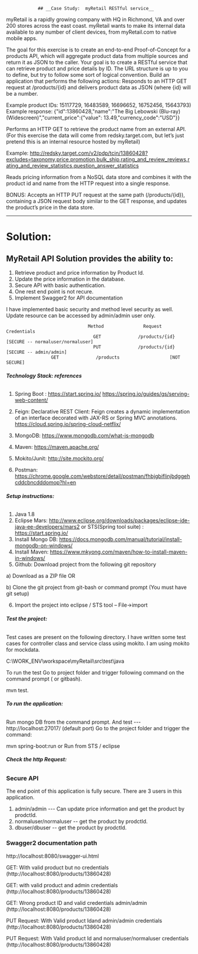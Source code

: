 				## __Case Study:  myRetail RESTful service__

myRetail is a rapidly growing company with HQ in Richmond, VA and over 200 stores across the east coast. myRetail wants to make its internal data available to any number of client devices, from myRetail.com to native mobile apps. 

The goal for this exercise is to create an end-to-end Proof-of-Concept for a products API, which will aggregate product data from multiple sources and return it as JSON to the caller. 
Your goal is to create a RESTful service that can retrieve product and price details by ID. The URL structure is up to you to define, but try to follow some sort of logical convention.
Build an application that performs the following actions: 
Responds to an HTTP GET request at /products/{id} and delivers product data as JSON (where {id} will be a number. 

Example product IDs: 15117729, 16483589, 16696652, 16752456, 15643793) 
Example response: {"id":13860428,"name":"The Big Lebowski (Blu-ray) (Widescreen)","current_price":{"value": 13.49,"currency_code":"USD"}}

Performs an HTTP GET to retrieve the product name from an external API. (For this exercise the data will come from redsky.target.com, but let’s just pretend this is an internal resource hosted by myRetail) 

Example: http://redsky.target.com/v2/pdp/tcin/13860428?excludes=taxonomy,price,promotion,bulk_ship,rating_and_review_reviews,rating_and_review_statistics,question_answer_statistics

Reads pricing information from a NoSQL data store and combines it with the product id and name from the HTTP request into a single response. 

BONUS: Accepts an HTTP PUT request at the same path (/products/{id}), containing a JSON request body similar to the GET response, and updates the product’s price in the data store. 

*********************************************************************************************************************************
# __Solution:__

## __MyRetail API Solution provides the ability to:__

<ol>
  <li>Retrieve product and price information by Product Id.</li>
  <li>Update the price information in the database.</li>
  <li>Secure API with basic authentication.</li>
  <li>One rest end point is not recure.</li>	
  <li>Implement Swagger2 for API documentation</li>
</ol>
I have implemented basic security and method level security as well. Update resource can be accessed by admin/admin user only.

                                   Method               Request                   Credentials
                                     GET              /products/{id}              [SECURE -- normaluser/normaluser]
                                     PUT              /products/{id}              [SECURE -- admin/admin]
					 GET              /products                   [NOT SECURE]

###### __Technology Stack: references__

1. Spring Boot : 
	https://start.spring.io/
	https://spring.io/guides/gs/serving-web-content/ 
2. Feign:
Declarative REST Client: Feign creates a dynamic implementation of an interface decorated with JAX-RS or Spring MVC annotations.
	https://cloud.spring.io/spring-cloud-netflix/ 
3. MongoDB:
	https://www.mongodb.com/what-is-mongodb 

4. Maven:
	https://maven.apache.org/ 
5. Mokito/Junit:
	http://site.mockito.org/ 
6. Postman: 
	https://chrome.google.com/webstore/detail/postman/fhbjgbiflinjbdggehcddcbncdddomop?hl=en 

###### __Setup instructions:__

1. Java 1.8
2. Eclipse  Mars: http://www.eclipse.org/downloads/packages/eclipse-ide-java-ee-developers/mars2
					or 
   STS(Spring tool suite) : https://start.spring.io/
3. Install Mongo DB: https://docs.mongodb.com/manual/tutorial/install-mongodb-on-windows/
4. Install Maven: https://www.mkyong.com/maven/how-to-install-maven-in-windows/ 
5. Github:
Download project from the following git repository


a) Download as a ZIP file   OR

b) Clone the git project from git-bash or command prompt (You must have git setup)

6. Import the project into eclipse / STS tool –   File->import


###### __Test the project:__

Test cases are present on the following directory. I have written some test cases for controller class and service  class using mokito. I am using mokito for mockdata.

C:\WORK_ENV\workspace\myRetail\src\test\java

To run the test  Go to project folder and trigger following command on the command prompt ( or gitbash). 

mvn test.

###### __To run the application:__

Run mongo DB from the command prompt.  And test  ---  http://localhost:27017/  (default port)
Go to the project folder and trigger the command:

mvn spring-boot:run 
	or
Run from STS / eclipse	

###### __Check the http Request:__

### Secure API
The end point of this application is fully secure. There are 3 users in this application.
1. admin/admin   --- Can update price information and get the product by prodctId. 
2. normaluser/normaluser  --  get the product by prodctId.
3. dbuser/dbuser  -- get the product by prodctId.

###  Swagger2 documentation path
http://localhost:8080/swagger-ui.html

GET: With valid product but no credentials (http://localhost:8080/products/13860428)

GET: with valid product and admin credentials (http://localhost:8080/products/13860428)

GET: Wrong product ID and valid credentials admin/admin (http://localhost:8080/products/13860428)

PUT Request: With Valid product Idand admin/admin credentials  (http://localhost:8080/products/13860428)

PUT Request: With Valid product Id and normaluser/normaluser credentials  (http://localhost:8080/products/13860428)




